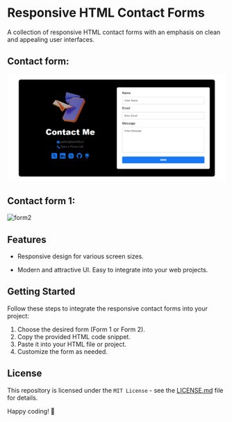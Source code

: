 # Responsive HTML Contact Forms

A collection of responsive HTML contact forms with an emphasis on clean and appealing user interfaces.

## Contact form:

![form1](/forms.png)

## Contact form 1:

![form2](https://github.com/saqibbedar/Contact-form/assets/124094939/43b2fc71-eccd-4e89-9253-e87275b7a73d)


## Features

- Responsive design for various screen sizes.

- Modern and attractive UI.
Easy to integrate into your web projects.

## Getting Started

Follow these steps to integrate the responsive contact forms into your project:

1. Choose the desired form (Form 1 or Form 2).
2. Copy the provided HTML code snippet.
3. Paste it into your HTML file or project.
4. Customize the form as needed.

## License

This repository is licensed under the `MIT License` - see the [LICENSE.md](https://github.com/saqibbedar/Contact-form?tab=MIT-1-ov-file) file for details.

Happy coding! 🚀